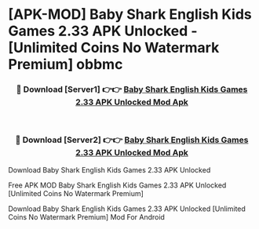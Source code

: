 # [APK-MOD] Baby Shark English  Kids Games 2.33 APK Unlocked - [Unlimited Coins No Watermark Premium] obbmc



<div align="center">
<h3>🔴 Download [Server1] 👉👉 <a href="https://momento.my/?title=Baby_Shark_English__Kids_Games_2.33_APK_Unlocked">Baby Shark English  Kids Games 2.33 APK Unlocked Mod Apk</a></h3><br>

<h3>🔴 Download [Server2] 👉👉 <a href="https://momento.my/?title=Baby_Shark_English__Kids_Games_2.33_APK_Unlocked">Baby Shark English  Kids Games 2.33 APK Unlocked Mod Apk</a></h3>
</div>



Download Baby Shark English  Kids Games 2.33 APK Unlocked 

Free APK MOD Baby Shark English  Kids Games 2.33 APK Unlocked [Unlimited Coins No Watermark Premium]

Download Baby Shark English  Kids Games 2.33 APK Unlocked [Unlimited Coins No Watermark Premium] Mod For Android
